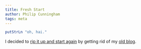 ```yaml
---
title: Fresh Start
author: Philip Cunningham
tags: meta
---
```


```haskell
putStrLn "oh, hai."
```

I decided to [rip it up and start again](https://en.wikipedia.org/wiki/Rip_It_Up_and_Start_Again) by getting rid of my [old blog](https://blog.philipcunningham.org). 
